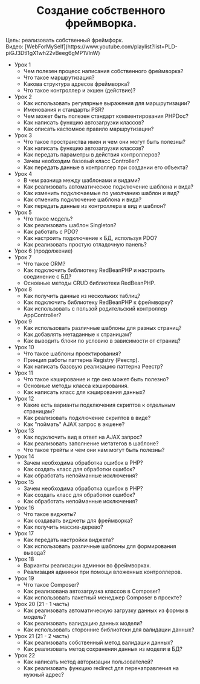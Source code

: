 <!-- Примеры -->
<!-- [![Typing SVG](https://readme-typing-svg.herokuapp.com?color=%2336BCF7&lines=Создание+собственного+фреймворка)](https://git.io/typing-svg) -->

<!-- :white_check_mark: Это уже сделано    
:negative_squared_cross_mark: Я не буду это делать    
:black_square_button: делать или не делать, вот в чем вопрос?   -->


 <h1 align="center">Создание собственного фреймворка.</h1>
Цель: реализовать собственный фреймфорк.
<br>
Видео: [WebForMySelf](https://www.youtube.com/playlist?list=PLD-piGJ3Dtl1gX1wh22vBeeg6gMP1VlnW)

<!--соеденил ветку с основной-->

- Урок 1
    - Чем полезен процесс написания собственного фреймворка?
    - Что такое маршрутизация?
    - Какова структура адресов фреймворка?
    - Что такое контроллер и экшен (действие)?
- Урок 2
    -  Как использовать регулярные выражения для маршрутизации?
    - Именования и стандарты PSR?
    - Чем может быть полезен стандарт комментирования PHPDoc?
    - Как написать функцию автозагрузки классов?
    - Как описать кастомное правило маршрутизации?
- Урок 3
    - Что такое пространства имен и чем они могут быть полезны?
    - Как написать функцию автозагрузки классов?
    - Как передать параметры в действия контроллеров?
    - Зачем необходим базовый класс Controller?
    - Как передать данные в контроллер при создании его объекта?
- Урок 4
    - В чем разница между шаблонами и видами?
    - Как реализовать автоматическое подключение шаблона и вида?
    - Как изменить подключаемые по умолчанию шаблон и вид?
    - Как отменить подключение шаблона и вида?
    - Как передать данные из контроллера в вид и шаблон?
- Урок 5
    - Что такое модель?
    - Как реализовать шаблон Singleton?
    - Как работать с PDO?
    - Как настроить подключение к БД, используя PDO?
    - Как реализовать простую отладочную панель?
- Урок 6 (продолжение)
- Урок 7
    - Что такое ORM?
    - Как подключить библиотеку RedBeanPHP и настроить соединение с БД?
    - Основные методы CRUD библиотеки RedBeanPHP.
- Урок 8
    - Как получить данные из нескольких таблиц?
    - Как подключить библиотеку RedBeanPHP к фреймворку?
    - Как использовать с пользой родительский контроллер AppController?
- Урок 9
    - Как использовать различные шаблоны для разных страниц?
    - Как добавлять метаданные к страницам?
    - Как выводить блоки по условию в зависимости от страниц?
- Урок 10
    - Что такое шаблоны проектирования?
    - Принцип работы паттерна Registry (Реестр).
    - Как написать базовую реализацию паттерна Реестр?
- Урок 11
    - Что такое кэширование и где оно может быть полезно?
    - Основные методы класса кэширования.
    - Как написать класс для кэширования данных?
- Урок 12
    - Какие есть варианты подключения скриптов к отдельным страницам?
    - Как реализовать подключение скриптов в виде?
    - Как "поймать" AJAX запрос в экшене?
- Урок 13
    - Как подключить вид в ответ на AJAX запрос?
    - Как реализовать заполнение метатегов в шаблоне?
    - Что такое трейты и чем они нам могут быть полезны?
- Урок 14
    - Зачем необходима обработка ошибок в PHP?
    - Как создать класс для обработки ошибок?
    - Как обработать непойманные исключения?
- Урок 15
    - Зачем необходима обработка ошибок в PHP?
    - Как создать класс для обработки ошибок?
    - Как обработать непойманные исключения?
- Урок 16
    - Что такое виджеты?
    - Как создавать виджеты для фреймворка?
    - Как получить массив-дерево?
- Урок 17
    - Как передать настройки виджета?
    - Как использовать различные шаблоны для формирования вывода?
- Урок 18
    - Варианты реализации админки во фреймворках.
    - Реализация админки при помощи вложенных контроллеров.
- Урок 19
    - Что такое Composer?
    - Как реализована автозагрузка классов в Composer?
    - Как использовать пакетный менеджер Composer в проекте?
- Урок 20 (21 - 1 часть)
    - Как реализовать автоматическую загрузку данных из формы в модель?
    - Как реализовать валидацию данных модели?
    - Как использовать сторонние библиотеки для валидации данных?
- Урок 21 (21 - 2 часть)
    - Как реализовать собственный метод валидации данных?
    - Как реализовать метод сохранения данных из модели в БД?
- Урок 22
    - Как написать метод авторизации пользователей?
    - Как реализовать функцию redirect для перенаправления на нужный адрес?

<!-- :white_check_mark: Это уже сделано    
:negative_squared_cross_mark: Я не буду это делать    
:black_square_button: делать или не делать, вот в чем вопрос? -->
